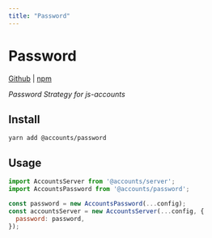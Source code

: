 ```yaml
---
title: "Password"
---
```


# Password

[Github](https://github.com/js-accounts/accounts) |
[npm](https://www.npmjs.com/package/@accounts/password)

_Password Strategy for js-accounts_

## Install

```
yarn add @accounts/password
```

## Usage

```javascript
import AccountsServer from '@accounts/server';
import AccountsPassword from '@accounts/password';

const password = new AccountsPassword(...config);
const accountsServer = new AccountsServer(...config, {
  password: password,
});
```
